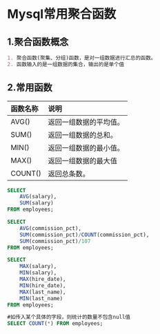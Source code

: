 # Mysql常用聚合函数

## 1.聚合函数概念
```markdown
1. 聚合函数(聚集、分组)函数，是对一组数据进行汇总的函数。
2. 函数输入的是一组数据的集合，输出的是单个值
```

## 2.常用函数
| 函数名称 | 说明                   |
| :------- | :--------------------- |
| AVG()    | 返回一组数据的平均值。 |
| SUM()    | 返回一组数据的总和。   |
| MIN()    | 返回一组数据的最小值。 |
| MAX()    | 返回一组数据的最大值   |
| COUNT()  | 返回总条数。           |
```sql
SELECT 
	AVG(salary),
	SUM(salary)
FROM employees;

SELECT 
	AVG(commission_pct),
	SUM(commission_pct)/COUNT(commission_pct),
	SUM(commission_pct)/107
FROM employees;

SELECT 
	MAX(salary),
	MIN(salary),
	MAX(hire_date),
	MIN(hire_date),
	MAX(last_name),
	MIN(last_name)
FROM employees;

#如传入某个具体的字段，则统计的数量不包含null值
SELECT COUNT(*) FROM employees;
```